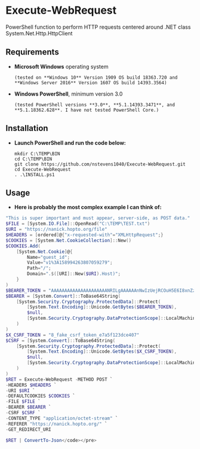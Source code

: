 # Execute-WebRequest
PowerShell function to perform HTTP requests centered around .NET class System.Net.Http.HttpClient

## Requirements

*   **Microsoft Windows** operating system

        (tested on **Windows 10** Version 1909 OS build 18363.720 and **Windows Server 2016** Version 1607 OS build 14393.3564)

*   **Windows PowerShell**, minimum version 3.0

        (tested PowerShell versions **3.0**, **5.1.14393.3471**, and **5.1.18362.628**. I have not tested PowerShell Core.)

## Installation

*   **Launch PowerShell and run the code below:**

    <pre><code>mkdir C:\TEMP\BIN
    cd C:\TEMP\BIN 
    git clone https://github.com/nstevens1040/Execute-WebRequest.git
    cd Execute-WebRequest
    . .\INSTALL.ps1</code></pre>

## Usage

*   **Here is probably the most complex example I can think of:**
```powershell
"This is super important and must appear, server-side, as POST data." | out-File C:\TEMP\TEST.txt -encoding UTF8
$FILE = [System.IO.File]::OpenRead("C:\TEMP\TEST.txt")
$URI = "https://nanick.hopto.org/file"
$HEADERS = [ordered]@{"x-requested-with"="XMLHttpRequest";}
$COOKIES = [System.Net.CookieCollection]::New()
$COOKIES.Add(
    [System.Net.Cookie]@{
        Name="guest_id";
        Value="v1%3A158994263807059279";
        Path="/";
        Domain=".$([URI]::New($URI).Host)";
    }
)
$BEARER_TOKEN = "AAAAAAAAAAAAAAAAAAAAANRILgAAAAAAnNwIzUejRCOuH5E6I8xnZz4puTs%3D_FAKE_TOKEN_1IUq16cHjhLTvJu4FA33AGWWjCpTnA"
$BEARER = [System.Convert]::ToBase64String(
    [System.Security.Cryptography.ProtectedData]::Protect(
        [System.Text.Encoding]::Unicode.GetBytes($BEARER_TOKEN),
        $null,
        [System.Security.Cryptography.DataProtectionScope]::LocalMachine
    )
)
$X_CSRF_TOKEN = "8_fake_csrf_token_e7a5f123dce407"
$CSRF = [System.Convert]::ToBase64String(
    [System.Security.Cryptography.ProtectedData]::Protect(
        [System.Text.Encoding]::Unicode.GetBytes($X_CSRF_TOKEN),
        $null,
        [System.Security.Cryptography.DataProtectionScope]::LocalMachine
    )
)
$RET = Execute-WebRequest -METHOD POST `
-HEADERS $HEADERS `
-URI $URI `
-DEFAULTCOOKIES $COOKIES `
-FILE $FILE `
-BEARER $BEARER `
-CSRF $CSRF `
-CONTENT_TYPE "application/octet-stream" `
-REFERER "https://nanick.hopto.org/" `
-GET_REDIRECT_URI

$RET | ConvertTo-Json</code></pre>
```
